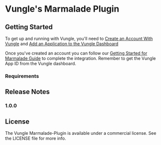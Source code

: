 # Vungle's Marmalade Plugin

## Getting Started
To get up and running with Vungle, you'll need to [Create an Account With Vungle](https://v.vungle.com/dashboard/signup) and [Add an Application to the Vungle Dashboard](https://support.vungle.com/hc/en-us/articles/204249614-Adding-an-Application-to-the-Vungle-Dashboard)

Once you've created an account you can follow our [Getting Started for Marmalade Guide]() to complete the integration. Remember to get the Vungle App ID from the Vungle dashboard.

### Requirements


## Release Notes
### 1.0.0

## License
The Vungle Marmalade-Plugin is available under a commercial license. See the LICENSE file for more info.
